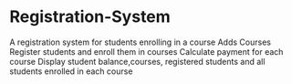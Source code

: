 # Registration-System
A registration system for students enrolling in a course
Adds Courses
Register students and enroll them in courses
Calculate payment for each course
Display student balance,courses, registered students and all students enrolled in each course 
